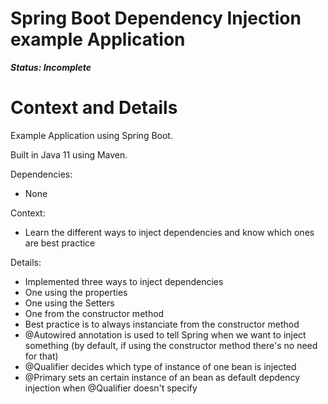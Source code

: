 # Spring Boot Dependency Injection example Application

***Status: Incomplete***

# Context and Details

Example Application using Spring Boot.

Built in Java 11 using Maven.

Dependencies:
- None

Context:
- Learn the different ways to inject dependencies and know which ones are best practice

Details:
- Implemented three ways to inject dependencies
- One using the properties
- One using the Setters
- One from the constructor method
- Best practice is to always instanciate from the constructor method
- @Autowired annotation is used to tell Spring when we want to inject something (by default, if using the constructor method there's no need for that)
- @Qualifier decides which type of instance of one bean is injected
- @Primary sets an certain instance of an bean as default depdency injection when @Qualifier doesn't specify
